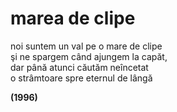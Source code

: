 # marea de clipe

noi suntem un val pe o mare de clipe  
şi ne spargem când ajungem la capăt,  
dar până atunci căutăm neîncetat  
o strâmtoare spre eternul de lângă  

**(1996)**